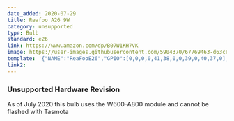 ```yaml
---
date_added: 2020-07-29
title: Reafoo A26 9W
category: unsupported
type: Bulb
standard: e26
link: https://www.amazon.com/dp/B07W1KH7VK
image: https://user-images.githubusercontent.com/5904370/67769463-d63c8c80-fa54-11e9-84ac-345b01863f49.png
template: '{"NAME":"ReaFooE26","GPIO":[0,0,0,0,41,38,0,0,39,0,40,37,0],"FLAG":0,"BASE":18}' 
link2: 
---
```


### Unsupported Hardware Revision
As of July 2020 this bulb uses the W600-A800 module and cannot be flashed with Tasmota 
